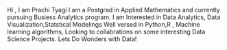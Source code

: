 Hi , I am Prachi Tyagi
I am a Postgrad in Applied Mathematics and currently pursuing Busiess Analytics program.
I am Interested in Data Analytics, Data Visualization,Statstical Modelings
Well versed in Python,R , Machine learning algorithms,
Looking to collabrations on some interesting Data Science Projects.
Lets Do Wonders with Data!
<!---
prachityagi2702/prachityagi2702 is a ✨ special ✨ repository because its `README.md` (this file) appears on your GitHub profile.
You can click the Preview link to take a look at your changes.
--->

